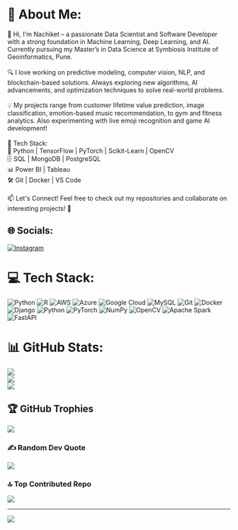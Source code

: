 # 💫 About Me:
👋 Hi, I'm Nachiket – a passionate Data Scientist and Software Developer with a strong foundation in Machine Learning, Deep Learning, and AI. Currently pursuing my Master’s in Data Science at Symbiosis Institute of Geoinformatics, Pune.<br><br>🔍 I love working on predictive modeling, computer vision, NLP, and blockchain-based solutions. Always exploring new algorithms, AI advancements, and optimization techniques to solve real-world problems.<br><br>💡 My projects range from customer lifetime value prediction, image classification, emotion-based music recommendation, to gym and fitness analytics. Also experimenting with live emoji recognition and game AI development!<br><br>📌 Tech Stack:<br>🧠 Python | TensorFlow | PyTorch | Scikit-Learn | OpenCV<br>🗄️ SQL | MongoDB | PostgreSQL<br>📊 Power BI | Tableau<br>🛠️ Git | Docker | VS Code<br><br>📫 Let's Connect! Feel free to check out my repositories and collaborate on interesting projects! 🚀


## 🌐 Socials:
[![Instagram](https://img.shields.io/badge/Instagram-%23E4405F.svg?logo=Instagram&logoColor=white)](https://instagram.com/mr.lankesh_007) 

# 💻 Tech Stack:
![Python](https://img.shields.io/badge/python-3670A0?style=for-the-badge&logo=python&logoColor=ffdd54) ![R](https://img.shields.io/badge/r-%23276DC3.svg?style=for-the-badge&logo=r&logoColor=white) ![AWS](https://img.shields.io/badge/AWS-%23FF9900.svg?style=for-the-badge&logo=amazon-aws&logoColor=white) ![Azure](https://img.shields.io/badge/azure-%230072C6.svg?style=for-the-badge&logo=microsoftazure&logoColor=white) ![Google Cloud](https://img.shields.io/badge/GoogleCloud-%234285F4.svg?style=for-the-badge&logo=google-cloud&logoColor=white) ![MySQL](https://img.shields.io/badge/mysql-4479A1.svg?style=for-the-badge&logo=mysql&logoColor=white) ![Git](https://img.shields.io/badge/git-%23F05033.svg?style=for-the-badge&logo=git&logoColor=white) ![Docker](https://img.shields.io/badge/docker-%230db7ed.svg?style=for-the-badge&logo=docker&logoColor=white) ![Django](https://img.shields.io/badge/django-%23092E20.svg?style=for-the-badge&logo=django&logoColor=white) ![Python](https://img.shields.io/badge/python-3670A0?style=for-the-badge&logo=python&logoColor=ffdd54) ![PyTorch](https://img.shields.io/badge/PyTorch-%23EE4C2C.svg?style=for-the-badge&logo=PyTorch&logoColor=white) ![NumPy](https://img.shields.io/badge/numpy-%23013243.svg?style=for-the-badge&logo=numpy&logoColor=white) ![OpenCV](https://img.shields.io/badge/opencv-%23white.svg?style=for-the-badge&logo=opencv&logoColor=white) ![Apache Spark](https://img.shields.io/badge/Apache%20Spark-FDEE21?style=for-the-badge&logo=apachespark&logoColor=black) ![FastAPI](https://img.shields.io/badge/FastAPI-005571?style=for-the-badge&logo=fastapi)
# 📊 GitHub Stats:
![](https://github-readme-stats.vercel.app/api?username=nachiket0987&theme=dark&hide_border=false&include_all_commits=true&count_private=false)<br/>
![](https://github-readme-streak-stats.herokuapp.com/?user=nachiket0987&theme=dark&hide_border=false)<br/>
![](https://github-readme-stats.vercel.app/api/top-langs/?username=nachiket0987&theme=dark&hide_border=false&include_all_commits=true&count_private=false&layout=compact)

## 🏆 GitHub Trophies
![](https://github-profile-trophy.vercel.app/?username=nachiket0987&theme=radical&no-frame=false&no-bg=true&margin-w=4)

### ✍️ Random Dev Quote
![](https://quotes-github-readme.vercel.app/api?type=horizontal&theme=radical)

### 🔝 Top Contributed Repo
![](https://github-contributor-stats.vercel.app/api?username=nachiket0987&limit=5&theme=dark&combine_all_yearly_contributions=true)

---
[![](https://visitcount.itsvg.in/api?id=nachiket0987&icon=4&color=0)](https://visitcount.itsvg.in)

<!-- Proudly created with GPRM ( https://gprm.itsvg.in ) -->
